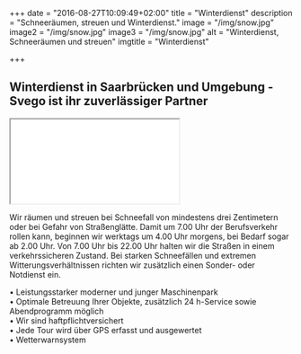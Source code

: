 +++
date = "2016-08-27T10:09:49+02:00"
title = "Winterdienst"
description = "Schneeräumen, streuen und Winterdienst."
image = "/img/snow.jpg"
image2 = "/img/snow.jpg"
image3 = "/img/snow.jpg"
alt = "Winterdienst, Schneeräumen und streuen"
imgtitle = "Winterdienst"

+++

## Winterdienst in Saarbrücken und Umgebung - Svego ist ihr zuverlässiger Partner   

   
<iframe src="//player.vimeo.com/video/18530179?autoplay=1&portrait=0&title=0" class="vid" webkitallowfullscreen mozallowfullscreen allowfullscreen></iframe>

   
Wir räumen und streuen bei Schneefall von mindestens drei Zentimetern oder bei Gefahr von Straßenglätte. Damit um 7.00 Uhr der Berufsverkehr rollen kann, beginnen wir werktags um 4.00 Uhr morgens, bei Bedarf sogar ab 2.00 Uhr. Von 7.00 Uhr bis 22.00 Uhr halten wir die Straßen in einem verkehrssicheren Zustand. Bei starken Schneefällen und extremen Witterungsverhältnissen richten wir zusätzlich einen Sonder- oder Notdienst ein.
  
&bull; Leistungsstarker moderner und junger Maschinenpark   
&bull; Optimale Betreuung Ihrer Objekte, zusätzlich 24 h-Service sowie Abendprogramm möglich   
&bull; Wir sind haftpflichtversichert   
&bull; Jede Tour wird über GPS erfasst und ausgewertet   
&bull; Wetterwarnsystem   